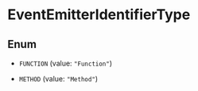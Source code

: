 

# EventEmitterIdentifierType

## Enum


* `FUNCTION` (value: `"Function"`)

* `METHOD` (value: `"Method"`)



